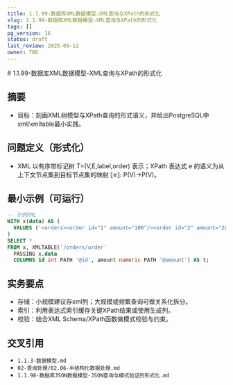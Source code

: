 ```yaml
---
title: 1.1.99-数据库XML数据模型-XML查询与XPath的形式化
slug: 1.1.99-数据库XML数据模型-XML查询与XPath的形式化
tags: []
pg_version: 16
status: draft
last_review: 2025-09-12
owner: TBD
---
```


﻿# 1.1.99-数据库XML数据模型-XML查询与XPath的形式化

## 摘要

- 目标：刻画XML树模型与XPath查询的形式语义，并给出PostgreSQL中xml/xmltable最小实践。

## 问题定义（形式化）

- XML 以有序带标记树 T=(V,E,label,order) 表示；XPath 表达式 e 的语义为从上下文节点集到目标节点集的映射 ⟦e⟧: P(V)→P(V)。

## 最小示例（可运行）

```sql
-- 示例XML
WITH x(data) AS (
  VALUES ('<orders><order id="1" amount="100"/><order id="2" amount="200"/></orders>'::xml)
)
SELECT *
FROM x, XMLTABLE('/orders/order'
  PASSING x.data
  COLUMNS id int PATH '@id', amount numeric PATH '@amount') AS t;
```

## 实务要点

- 存储：小规模建议存xml列；大规模或频繁查询可做关系化拆分。
- 索引：利用表达式索引缓存关键XPath结果或使用生成列。
- 校验：结合XML Schema/XPath函数做模式校验与约束。

## 交叉引用

- `1.1.3-数据模型.md`
- `02-查询处理/02.06-半结构化数据处理.md`
- `1.1.98-数据库JSON数据模型-JSON查询与模式验证的形式化.md`
